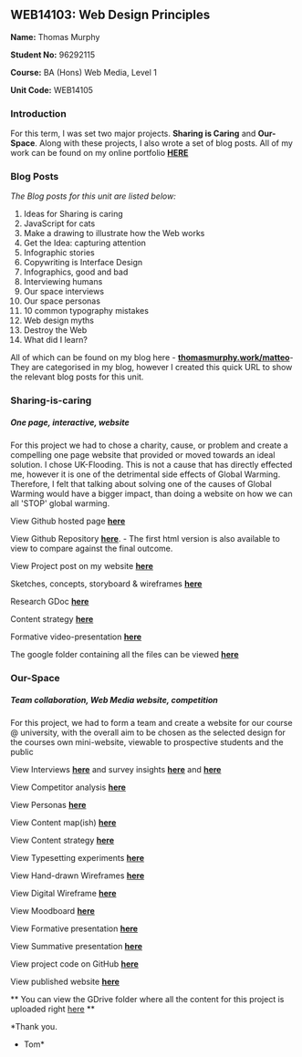 ## WEB14103: Web Design Principles


**Name:** Thomas Murphy

**Student No:** 96292115

**Course:** BA (Hons) Web Media, Level 1

**Unit Code:** WEB14105



### Introduction

For this term, I was set two major projects. **Sharing is Caring** and **Our-Space**. Along with these projects, I also wrote a set of blog posts. All of my work can be found on my online portfolio **[HERE](http://thomasmurphy.work)**




### Blog Posts
*The Blog posts for this unit are listed below:*

1. Ideas for Sharing is caring
2. JavaScript for cats
3. Make a drawing to illustrate how the Web works
4. Get the Idea: capturing attention
5. Infographic stories
6. Copywriting is Interface Design
7. Infographics, good and bad
8. Interviewing humans
9. Our space interviews
10. Our space personas
11. 10 common typography mistakes
12. Web design myths
13. Destroy the Web
14. What did I learn?

All of which can be found on my blog here - **[thomasmurphy.work/matteo](http://thomasmurphy.work/matteo)**- They are categorised in my blog, however I created this quick URL to show the relevant blog posts for this unit.
</br>




### Sharing-is-caring

##### One page, interactive, website


For this project we had to chose a charity, cause, or problem and create a compelling one page website that provided or moved towards an ideal solution. I chose UK-Flooding. This is not a cause that has directly effected me, however it is one of the detrimental side effects of Global Warming. Therefore, I felt that talking about solving one of the causes of Global Warming would have a bigger impact, than doing a website on how we can all 'STOP' global warming. 

View Github hosted page **[here](http://thomass96.github.io/UK-Flooding/index.html)**


View Github Repository **[here](https://github.com/thomass96/UK-Flooding)**. - The first html version is also available to view to compare against the final outcome.

View Project post on my website **[here](http://thomasmurphy.work/work/#/flooding/)**

Sketches, concepts, storyboard & wireframes **[here](https://docs.google.com/document/d/1vjtDzWdktMjU_Yw2H5W9No3bEfstdCz_qqrjhLF7o-4/edit?usp=sharing)**


Research GDoc **[here](https://docs.google.com/document/d/1W1E2fEb_nxZXqGrCBlvQMa16FO2MD-ka2Eiu1dU2jg0/edit?usp=sharing)**

Content strategy **[here](https://docs.google.com/document/d/1bb7RBsbFnGIpfHBpdS89dRohaZH6sn49ak9cEysHHU4/edit?usp=sharing)**

Formative video-presentation **[here](https://www.youtube.com/watch?v=XVDEfTVvBK4)**

The google folder containing all the files can be viewed **[here](https://drive.google.com/folderview?id=0B7yml49bokAOaWJucXVrYmtwRUU&usp=sharing)**






### Our-Space
##### Team collaboration, Web Media website, competition

For this project, we had to form a team and create a website for our course @ university, with the overall aim to be chosen as the selected design for the courses own mini-website, viewable to prospective students and the public

View Interviews **[here](http://thomasmurphy.work/blog/2016/6/10/our-space-interviews-insights)** and survey insights **[here](https://drive.google.com/file/d/0B4MyhvimzX_fZ2tMSm9uREZzY0U/view?usp=sharing)** and **[here](https://drive.google.com/a/students.rave.ac.uk/folderview?id=0B7yml49bokAOMkVaZGNCSEpPT3c&usp=sharing)**

View Competitor analysis **[here](https://docs.google.com/presentation/d/1TFsy2Jef90VZFgfPAmCBr3I_ERlL0wJdJpyzW8l25aY/edit?usp=sharing)**

View Personas **[here](https://docs.google.com/presentation/d/1ln-cuXV7GlPBJUArCBgSd_RcVgPbrEYf3Se1AhiKsBs/edit?usp=sharing)**

View Content map(ish) **[here](https://drive.google.com/file/d/0B7EQ0WWNAA-QTGhkMWtKdGtXazA/view?usp=sharing)**

View Content strategy **[here](https://docs.google.com/a/students.rave.ac.uk/document/d/1MCDPxZxeGYKfaoK99UkRkDQSaDWASTn8Ouz2cwiA2ho/edit?usp=sharing)**

View Typesetting experiments **[here](https://docs.google.com/a/students.rave.ac.uk/document/d/1KrG4xEu7QAN-kmp07-IMrss9H-85UzIw24CQO7hxb4I/edit?usp=sharing)**

View Hand-drawn Wireframes **[here](https://drive.google.com/open?id=0B7EQ0WWNAA-QTVVfWl9lek9SU00)**

View Digital Wireframe **[here](https://drive.google.com/open?id=0B7EQ0WWNAA-QZzN1RFU1UXNrMzQ)**

View Moodboard **[here](https://au.pinterest.com/murphy5132/rave-inspirations/)**

View Formative presentation **[here](https://docs.google.com/presentation/d/194TVshUVmxWB7f_lCOqlRO_CawzhoRX3JmI6Uq3WCbg/edit?usp=sharing)**

View Summative presentation **[here](https://docs.google.com/presentation/d/1USl8Tkf5PPFCnVqkX_Y8ouNK2ygiRn_n1lDDoumvH-0/edit?usp=sharing)**

View project code on GitHub **[here](https://github.com/the-destroyers/Our-space)**

View published website **[here](http://the-destroyers.github.io/Our-space/index.html)**


** You can view the GDrive folder where all the content for this project is uploaded right [here](https://drive.google.com/folderview?id=0B4MyhvimzX_fbE5uM0JOSUtzRTQ&usp=sharing)
**


*Thank you.
- Tom*







